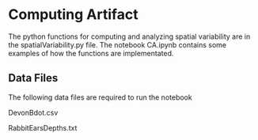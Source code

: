# Computing Artifact

The python functions for computing and analyzing spatial variability are in the spatialVariability.py file. The notebook CA.ipynb contains some examples of how the functions are implementated. 



## Data Files
The following data files are required to run the notebook

DevonBdot.csv 

RabbitEarsDepths.txt
